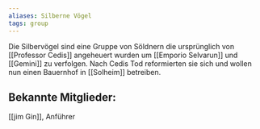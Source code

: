 ```yaml
---
aliases: Silberne Vögel
tags: group
---
```


Die Silbervögel sind eine Gruppe von Söldnern die ursprünglich von [[Professor Cedis]] angeheuert wurden um [[Emporio Selvarun]] und [[Gemini]] zu verfolgen.
Nach Cedis Tod reformierten sie sich und wollen nun einen Bauernhof in [[Solheim]] betreiben.

## Bekannte Mitglieder:

[[jim Gin]], Anführer